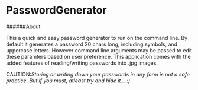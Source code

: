 # PasswordGenerator

######About
 
 This a quick and easy password generator to run on the command line. By default it generates a password 20 chars long, including symbols, and uppercase letters. However command line arguments may be passed to edit these paramters based on user preference. This application comes with the added features of reading/writing passwords into .jpg images.
  
  CAUTION:*Storing or writing down your passwords in any form is not a safe practice. But if you must, atleast try and hide it... :)*

